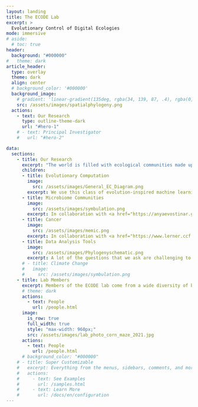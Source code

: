 ```yaml
---
layout: landing
title: The ECODE Lab 
excerpt: >
  Evolutionary Control of Digital Ecologies
mode: immersive
# aside:
  # toc: true
header:
  background: "#000000"
#   theme: dark
article_header:
  type: overlay
  theme: dark
  align: center
  # background_color: '#000000'
  background_image:
    # gradient: 'linear-gradient(135deg, rgba(34, 139, 87, .4), rgba(0, 0, 0, .4))'
    src: /assets/images/spatialphylogeny.png
  actions:
    - text: Our Research
      type: outline-theme-dark
      url: "#hero-1"
    # - text: Principal Investigator
    #   url: "#hero-2"

data:
  sections:
    - title: Our Research
      excerpt: "The world is filled with ecological communities made up of multiple evolving populations. Controlling the trajectory of evolution in these communities is a general problem that is important in contexts ranging from medicine to machine learning. In the ECODE (Evolutionary Control of Digital Ecologies) lab, we are an interdisciplinary group of researchers coming at this problem from a range of different perspectives. Our core tool is digital evolutionary experiments, but we embrace many other approaches where appropriate, including pure mathematical theory, collaborations with wet lab researchers, and re-analysis of previously published field data. While some of our work is very abstract, we usually try to ground our research in specific communities that we would like to steer the evolution of. That way our findings have immediate relevance to those problems, but also inform our general quest for evolutionary control. Some specific problems that we are interested in include:"
      children:
      - title: Evolutionary Computation
        image:
          src: /assets/images/General_EC_Diagram.png
        excerpt: We use this class of evolution-inspired machine learning algorithms as a model system for testing out new eco-evolutionary theory, while simultaneously using what we learn to build evolutionary algorithms that solve problems better.
      - title: Microbiome Communities
        image:
          src: /assets/images/symbulation.png
        excerpt: In collaboration with <a href="https://anyaevostinar.github.io/">the Symbulab</a> we study what factors influence evolution along the mutualism-parasitism spectrum in the context of communities in which many symbionts inhabit a single host.
      - title: Cancer
        image:
          src: /assets/images/memic.png 
        excerpt: In collaboration with <a href="https://www.lerner.ccf.org/thor/scott/lab/">the Theory Division</a> we study ways to control the trajectory of evolution in cancer to prevent the evolution of therapy resistance.
      - title: Data Analysis Tools
        image:
          src: /assets/images/Phylogenyschematic.png
        excerpt: A lot of the questions that we ask are challenging to answer and require us to develop new mathematical and statistical tools for asking evolutionary questions. We are particularly interested in metrics based on phylogenetic trees.
      # - title: Climate Change
      #   image:
      #     src: /assets/images/symbulation.png            
    - title: Lab Members
      excerpt: Members of the ECODE lab come from a wide diversity of backgrounds ranging from biology to computer science.
      # theme: dark
      actions:
        - text: People
          url: /people.html
      image:
        is_row: true
        full_width: true
        style: "max-width: 960px;"
        src: /assets/images/lab_photo_corn_maze_2021.jpg
      actions:
        - text: People
          url: /people.html
      # background_color: "#000000"
    # - title: Super Customizable
    #   excerpt: Everything from the menus, sidebars, comments, and more can be configured or set with YAML Front Matter.
    #   actions:
    #     - text: See Examples
    #       url: /samples.html
    #     - text: Learn More
    #       url: /docs/en/configuration
---
```


<a rel="me" href="https://ecoevo.social/@emilydolson"></a>
